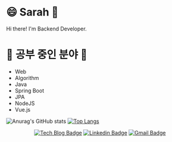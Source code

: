 #  😄  Sarah 🤔
Hi there! I'm Backend Developer.


# 🌱 공부 중인 분야 🌱
- Web
- Algorithm
- Java
- Spring Boot
- JPA
- NodeJS
- Vue.js

![Anurag's GitHub stats](https://github-readme-stats.vercel.app/api?username=defianz&show_icons=true&theme=dark) [![Top Langs](https://github-readme-stats.vercel.app/api/top-langs/?username=defianz&layout=compact&theme=dark)](https://github.com/anuraghazra/github-readme-stats)

 <div align=center>
 
[![Tech Blog Badge](http://img.shields.io/badge/-Tech%20blog-black?style=flat-square&logo=github&link=https://defian.tistory.com/)](https://defian.tistory.com/) [![Linkedin Badge](https://img.shields.io/badge/-LinkedIn-blue?style=flat-square&logo=Linkedin&logoColor=white&link=https:https://www.linkedin.com/in/hyungchul-kim-718719214/)](https://www.linkedin.com/in/hyungchul-kim-718719214/) [![Gmail Badge](https://img.shields.io/badge/Gmail-d14836?style=flat-square&logo=Gmail&logoColor=white&link=mailto:iautm91@gmail.com)](mailto:iautm91@gmail.com)

</div>
<!--
**defianz/defianz** is a ✨ _special_ ✨ repository because its `README.md` (this file) appears on your GitHub profile.

Here are some ideas to get you started:

- 🔭 I’m currently working on ...
- 🌱 I’m currently learning ...
- 👯 I’m looking to collaborate on ...
- 🤔 I’m looking for help with ...
- 💬 Ask me about ...
- 📫 How to reach me: ...
- 😄 Pronouns: ...
- ⚡ Fun fact: ...
-->

